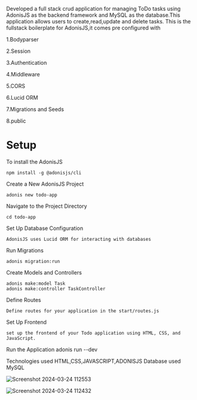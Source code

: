 Developed a full stack crud application for managing ToDo tasks using AdonisJS as the backend framework and MySQL as the database.This application allows users to create,read,update and delete tasks.
This is the fullstack boilerplate for AdonisJS,it comes pre configured with


1.Bodyparser


2.Session


3.Authentication


4.Middleware


5.CORS


6.Lucid ORM


7.Migrations and Seeds


8.public


Setup
======

To install the AdonisJS

    npm install -g @adonisjs/cli
Create a New AdonisJS Project

    adonis new todo-app
Navigate to the Project Directory

    cd todo-app
Set Up Database Configuration

    AdonisJS uses Lucid ORM for interacting with databases
Run Migrations

    adonis migration:run
Create Models and Controllers

    adonis make:model Task
    adonis make:controller TaskController
Define Routes

    Define routes for your application in the start/routes.js
Set Up Frontend


    set up the frontend of your Todo application using HTML, CSS, and JavaScript.
Run the Application
    adonis run --dev


Technologies used HTML,CSS,JAVASCRIPT,ADONISJS
Database used MySQL






![Screenshot 2024-03-24 112553](https://github.com/Vijayalakshmi246/ToDo-Application/assets/138611583/bfce7022-601f-4662-be12-ca9a6f6b9243)

![Screenshot 2024-03-24 112432](https://github.com/Vijayalakshmi246/ToDo-Application/assets/138611583/1823e89d-ca44-4c61-82a1-6d4a4163ffe1)


